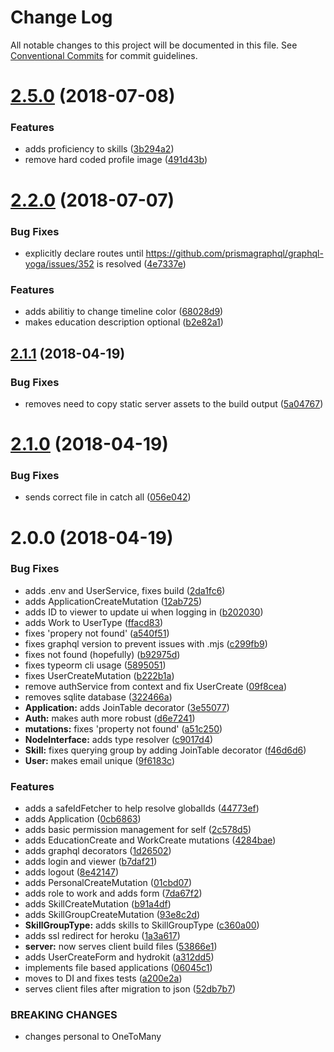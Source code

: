 # Change Log

All notable changes to this project will be documented in this file.
See [Conventional Commits](https://conventionalcommits.org) for commit guidelines.

<a name="2.5.0"></a>
# [2.5.0](https://github.com/aimed/interviewr/compare/v2.4.0...v2.5.0) (2018-07-08)


### Features

* adds proficiency to skills ([3b294a2](https://github.com/aimed/interviewr/commit/3b294a2))
* remove hard coded profile image ([491d43b](https://github.com/aimed/interviewr/commit/491d43b))




<a name="2.2.0"></a>
# [2.2.0](https://github.com/aimed/interviewr/compare/v2.1.1...v2.2.0) (2018-07-07)


### Bug Fixes

* explicitly declare routes until https://github.com/prismagraphql/graphql-yoga/issues/352 is resolved ([4e7337e](https://github.com/aimed/interviewr/commit/4e7337e))


### Features

* adds abilitiy to change timeline color ([68028d9](https://github.com/aimed/interviewr/commit/68028d9))
* makes education description optional ([b2e82a1](https://github.com/aimed/interviewr/commit/b2e82a1))




<a name="2.1.1"></a>
## [2.1.1](https://github.com/aimed/interviewr/compare/v2.1.0...v2.1.1) (2018-04-19)


### Bug Fixes

* removes need to copy static server assets to the build output ([5a04767](https://github.com/aimed/interviewr/commit/5a04767))




<a name="2.1.0"></a>
# [2.1.0](https://github.com/aimed/interviewr/compare/v2.0.0...v2.1.0) (2018-04-19)


### Bug Fixes

* sends correct file in catch all ([056e042](https://github.com/aimed/interviewr/commit/056e042))




<a name="2.0.0"></a>
# 2.0.0 (2018-04-19)


### Bug Fixes

* adds .env and UserService, fixes build ([2da1fc6](https://github.com/aimed/interviewr/commit/2da1fc6))
* adds ApplicationCreateMutation ([12ab725](https://github.com/aimed/interviewr/commit/12ab725))
* adds ID to viewer to update ui when logging in ([b202030](https://github.com/aimed/interviewr/commit/b202030))
* adds Work to UserType ([ffacd83](https://github.com/aimed/interviewr/commit/ffacd83))
* fixes 'propery not found' ([a540f51](https://github.com/aimed/interviewr/commit/a540f51))
* fixes graphql version to prevent issues with .mjs ([c299fb9](https://github.com/aimed/interviewr/commit/c299fb9))
* fixes not found (hopefully) ([b92975d](https://github.com/aimed/interviewr/commit/b92975d))
* fixes typeorm cli usage ([5895051](https://github.com/aimed/interviewr/commit/5895051))
* fixes UserCreateMutation ([b222b1a](https://github.com/aimed/interviewr/commit/b222b1a))
* remove authService from context and fix UserCreate ([09f8cea](https://github.com/aimed/interviewr/commit/09f8cea))
* removes sqlite database ([322466a](https://github.com/aimed/interviewr/commit/322466a))
* **Application:** adds JoinTable decorator ([3e55077](https://github.com/aimed/interviewr/commit/3e55077))
* **Auth:** makes auth more robust ([d6e7241](https://github.com/aimed/interviewr/commit/d6e7241))
* **mutations:** fixes 'property not found' ([a51c250](https://github.com/aimed/interviewr/commit/a51c250))
* **NodeInterface:** adds type resolver ([c9017d4](https://github.com/aimed/interviewr/commit/c9017d4))
* **Skill:** fixes querying group by adding JoinTable decorator ([f46d6d6](https://github.com/aimed/interviewr/commit/f46d6d6))
* **User:** makes email unique ([9f6183c](https://github.com/aimed/interviewr/commit/9f6183c))


### Features

* adds a safeIdFetcher to help resolve globalIds ([44773ef](https://github.com/aimed/interviewr/commit/44773ef))
* adds Application ([0cb6863](https://github.com/aimed/interviewr/commit/0cb6863))
* adds basic permission management for self ([2c578d5](https://github.com/aimed/interviewr/commit/2c578d5))
* adds EducationCreate and WorkCreate mutations ([4284bae](https://github.com/aimed/interviewr/commit/4284bae))
* adds graphql decorators ([1d26502](https://github.com/aimed/interviewr/commit/1d26502))
* adds login and viewer ([b7daf21](https://github.com/aimed/interviewr/commit/b7daf21))
* adds logout ([8e42147](https://github.com/aimed/interviewr/commit/8e42147))
* adds PersonalCreateMutation ([01cbd07](https://github.com/aimed/interviewr/commit/01cbd07))
* adds role to work and adds form ([7da67f2](https://github.com/aimed/interviewr/commit/7da67f2))
* adds SkillCreateMutation ([b91a4df](https://github.com/aimed/interviewr/commit/b91a4df))
* adds SkillGroupCreateMutation ([93e8c2d](https://github.com/aimed/interviewr/commit/93e8c2d))
* **SkillGroupType:** adds skills to SkillGroupType ([c360a00](https://github.com/aimed/interviewr/commit/c360a00))
* adds ssl redirect for heroku ([1a3a617](https://github.com/aimed/interviewr/commit/1a3a617))
* **server:** now serves client build files ([53866e1](https://github.com/aimed/interviewr/commit/53866e1))
* adds UserCreateForm and hydrokit ([a312dd5](https://github.com/aimed/interviewr/commit/a312dd5))
* implements file based applications ([06045c1](https://github.com/aimed/interviewr/commit/06045c1))
* moves to DI and fixes tests ([a200e2a](https://github.com/aimed/interviewr/commit/a200e2a))
* serves client files after migration to json ([52db7b7](https://github.com/aimed/interviewr/commit/52db7b7))


### BREAKING CHANGES

* changes personal to OneToMany
